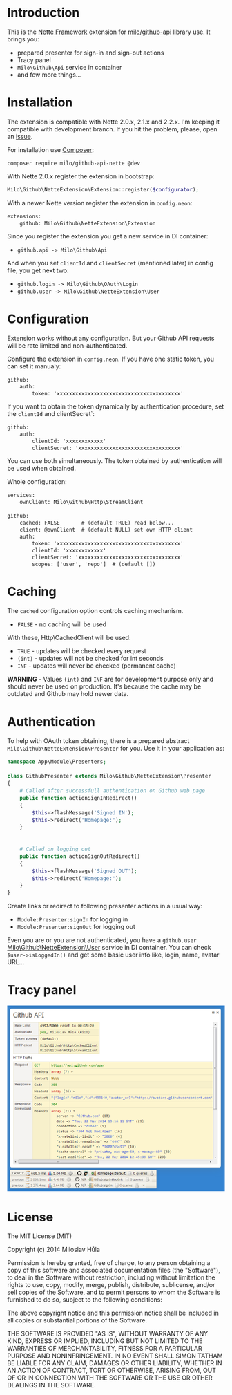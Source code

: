 # Introduction
This is the [Nette Framework](http://nette.org) extension for [milo/github-api](https://github.com/milo/github-api) library use. It brings you:

- prepared presenter for sign-in and sign-out actions
- Tracy panel
- `Milo\Github\Api` service in container
- and few more things...


# Installation
The extension is compatible with Nette 2.0.x, 2.1.x and 2.2.x. I'm keeping it compatible with development branch. If you hit the problem, please, open an [issue](https://github.com/milo/github-api-nette/issues).

For installation use [Composer](https://getcomposer.org/):
```
composer require milo/github-api-nette @dev
```

With Nette 2.0.x register the extension in bootstrap:
```php
Milo\Github\NetteExtension\Extension::register($configurator);
```

With a newer Nette version register the extension in `config.neon`:
```
extensions:
	github: Milo\Github\NetteExtension\Extension
```

Since you register the extension you get a new service in DI container:
- `github.api -> Milo\Github\Api`

And when you set `clientId` and `clientSecret` (mentioned later) in config file, you get next two:
- `github.login -> Milo\Github\OAuth\Login`
- `github.user -> Milo\Github\NetteExtension\User`


# Configuration
Extension works without any configuration. But your Github API requests will be rate limited and non-authenticated.

Configure the extension in `config.neon`. If you have one static token, you can set it manualy:
```
github:
	auth:
		token: 'xxxxxxxxxxxxxxxxxxxxxxxxxxxxxxxxxxxxxxxx'
```

If you want to obtain the token dynamically by authentication procedure, set the `clientId` and clientSecret`:
```
github:
	auth:
		clientId: 'xxxxxxxxxxxx'
		clientSecret: 'xxxxxxxxxxxxxxxxxxxxxxxxxxxxxxxxx'
```

You can use both simultaneously. The token obtained by authentication will be used when obtained.


Whole configuration:
```
services:
	ownClient: Milo\Github\Http\StreamClient

github:
	cached: FALSE       # (default TRUE) read below...
	client: @ownClient  # (default NULL) set own HTTP client
	auth:
		token: 'xxxxxxxxxxxxxxxxxxxxxxxxxxxxxxxxxxxxxxxx'
		clientId: 'xxxxxxxxxxxx'
		clientSecret: 'xxxxxxxxxxxxxxxxxxxxxxxxxxxxxxxxx'
		scopes: ['user', 'repo']  # (default [])
```


# Caching
The `cached` configuration option controls caching mechanism.
- `FALSE` - no caching will be used

With these, Http\CachedClient will be used:
- `TRUE` - updates will be checked every request
- `(int)` - updates will not be checked for int seconds
- `INF` - updates will never be checked (permanent cache)

**WARNING** - Values `(int)` and `INF` are for development purpose only and should never be used on production. It's because the cache may be outdated and Github may hold newer data.


# Authentication
To help with OAuth token obtaining, there is a prepared abstract `Milo\Github\NetteExtension\Presenter` for you. Use it in your application as:
```php
namespace App\Module\Presenters;

class GithubPresenter extends Milo\Github\NetteExtension\Presenter
{
	# Called after successfull authentication on Github web page
	public function actionSignInRedirect()
	{
		$this->flashMessage('Signed IN');
		$this->redirect('Homepage:');
	}


	# Called on logging out
	public function actionSignOutRedirect()
	{
		$this->flashMessage('Signed OUT');
		$this->redirect('Homepage:');
	}
}
```

Create links or redirect to following presenter actions in a usual way:
- `Module:Presenter:signIn` for logging in
- `Module:Presenter:signOut` for logging out

Even you are or you are not authenticated, you have a `github.user` [Milo\Github\NetteExtension\User](https://github.com/milo/github-api-nette/blob/master/src/NetteExtension/User.php) service in DI container. You can check `$user->isLoggedIn()` and get some basic user info like, login, name, avatar URL...


# Tracy panel
![Tracy panel screenshot](https://github.com/milo/github-api-nette/raw/master/screenshot.png)


# License
The MIT License (MIT)

Copyright (c) 2014 Miloslav Hůla

Permission is hereby granted, free of charge, to any person obtaining a copy of this software and associated documentation files (the "Software"), to deal in the Software without restriction, including without limitation the rights to use, copy, modify, merge, publish, distribute, sublicense, and/or sell copies of the Software, and to permit persons to whom the Software is furnished to do so, subject to the following conditions:

The above copyright notice and this permission notice shall be included in all copies or substantial portions of the Software.

THE SOFTWARE IS PROVIDED "AS IS", WITHOUT WARRANTY OF ANY KIND, EXPRESS OR IMPLIED, INCLUDING BUT NOT LIMITED TO THE WARRANTIES OF MERCHANTABILITY, FITNESS FOR A PARTICULAR PURPOSE AND NONINFRINGEMENT. IN NO EVENT SHALL SIMON TATHAM BE LIABLE FOR ANY CLAIM, DAMAGES OR OTHER LIABILITY, WHETHER IN AN ACTION OF CONTRACT, TORT OR OTHERWISE, ARISING FROM, OUT OF OR IN CONNECTION WITH THE SOFTWARE OR THE USE OR OTHER DEALINGS IN THE SOFTWARE.
